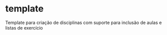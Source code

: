 # template
Template para criação de disciplinas com suporte para inclusão de aulas e listas de exercício
